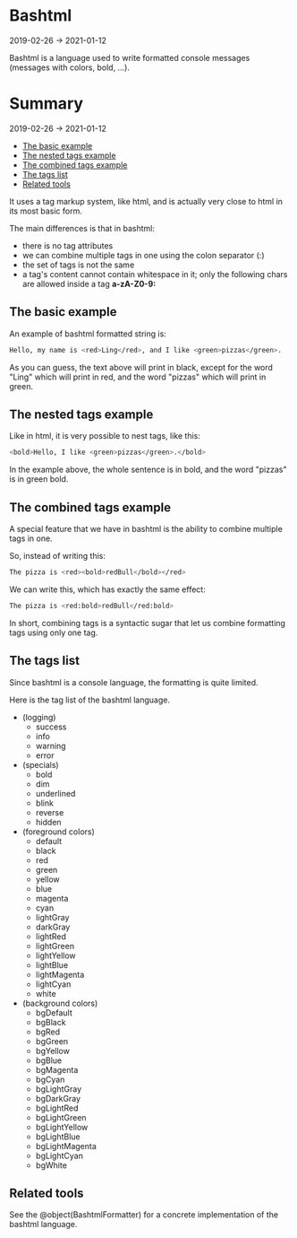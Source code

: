 Bashtml
=====
2019-02-26 -> 2021-01-12


Bashtml is a language used to write formatted console messages (messages with colors, bold, ...).




Summary
===========
2019-02-26 -> 2021-01-12

- [The basic example](#the-basic-example)
- [The nested tags example](#the-nested-tags-example)
- [The combined tags example](#the-combined-tags-example)
- [The tags list](#the-tags-list)
- [Related tools](#related-tools)


It uses a tag markup system, like html, and is actually very close to html in its most basic form.

The main differences is that in bashtml:

- there is no tag attributes
- we can combine multiple tags in one using the colon separator (:)
- the set of tags is not the same
- a tag's content cannot contain whitespace in it; only the following chars are allowed inside a tag **a-zA-Z0-9:**


The basic example
--------------------

An example of bashtml formatted string is:


```bash
Hello, my name is <red>Ling</red>, and I like <green>pizzas</green>.
```

As you can guess, the text above will print in black, except for the word "Ling" which will print in red, and the word "pizzas" which will print in green.


 
The nested tags example
-------------------

Like in html, it is very possible to nest tags, like this:

```bash
<bold>Hello, I like <green>pizzas</green>.</bold>
```

In the example above, the whole sentence is in bold, and the word "pizzas" is in green bold.



The combined tags example
-----------------------

A special feature that we have in bashtml is the ability to combine multiple tags in one.

So, instead of writing this:


```bash
The pizza is <red><bold>redBull</bold></red>
```


We can write this, which has exactly the same effect: 

```bash
The pizza is <red:bold>redBull</red:bold>
```


In short, combining tags is a syntactic sugar that let us combine formatting tags using only one tag.


 
 
The tags list
-----------------------

Since bashtml is a console language, the formatting is quite limited.

Here is the tag list of the bashtml language.


- (logging)
     - success
     - info
     - warning
     - error
- (specials)
     - bold
     - dim
     - underlined
     - blink
     - reverse
     - hidden
- (foreground colors)
     - default
     - black
     - red
     - green
     - yellow
     - blue
     - magenta
     - cyan
     - lightGray
     - darkGray
     - lightRed
     - lightGreen
     - lightYellow
     - lightBlue
     - lightMagenta
     - lightCyan
     - white
- (background colors)
     - bgDefault
     - bgBlack
     - bgRed
     - bgGreen
     - bgYellow
     - bgBlue
     - bgMagenta
     - bgCyan
     - bgLightGray
     - bgDarkGray
     - bgLightRed
     - bgLightGreen
     - bgLightYellow
     - bgLightBlue
     - bgLightMagenta
     - bgLightCyan
     - bgWhite




Related tools
----------------

See the @object(BashtmlFormatter) for a concrete implementation of the bashtml language.
